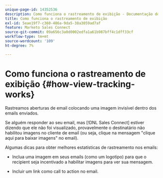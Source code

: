 ```yaml
---
unique-page-id: 14352536
description: Como funciona o rastreamento de exibição - Documentação do Marketo - Documentação do produto
title: Como funciona o rastreamento de exibição
exl-id: 5eae19f7-c360-486a-9da5-38a3059ad7af
feature: Marketo Sales Connect
source-git-commit: 09a656c3a0d0002edfa1a61b987bff4c1dff33cf
workflow-type: tm+mt
source-wordcount: '109'
ht-degree: 7%

---
```


# Como funciona o rastreamento de exibição {#how-view-tracking-works}

Rastreamos aberturas de email colocando uma imagem invisível dentro dos emails enviados.

Se alguém responder ao seu email, mas [!DNL Sales Connect] estiver dizendo que ele não foi visualizado, provavelmente o destinatário não habilitou imagens no cliente de email (ou seja, clique na mensagem &quot;clique aqui para baixar imagens&quot; no email).

Algumas dicas para obter melhores estatísticas de rastreamento nos emails:

* Inclua uma imagem em seus emails (como um logotipo) para que o recipient seja incentivado a habilitar imagens para ver sua mensagem.

* Incluir um link como call to action no email.
